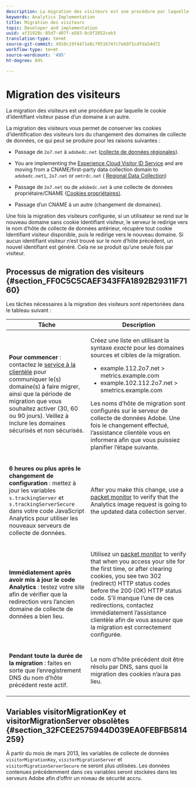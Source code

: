 ```yaml
---
description: La migration des visiteurs est une procédure par laquelle le cookie d’identifiant visiteur passe d’un domaine à un autre.
keywords: Analytics Implementation
title: Migration des visiteurs
topic: Developer and implementation
uuid: af31928c-85d7-407f-a583-0c8f2852ceb3
translation-type: tm+mt
source-git-commit: 4910c19f4471e8c79516747c7e69f1cdfda54d72
workflow-type: tm+mt
source-wordcount: '495'
ht-degree: 84%

---
```



# Migration des visiteurs

La migration des visiteurs est une procédure par laquelle le cookie d’identifiant visiteur passe d’un domaine à un autre.

La migration des visiteurs vous permet de conserver les cookies d’identification des visiteurs lors du changement des domaines de collecte de données, ce qui peut se produire pour les raisons suivantes :

* Passage de `2o7.net` à `adobedc.net` ([collecte de données régionales](https://docs.adobe.com/content/help/fr-FR/analytics/technotes/rdc/regional-data-collection.html)).

* You are implementing the [Experience Cloud Visitor ID Service](https://docs.adobe.com/content/help/fr-FR/id-service/using/home.html) and are moving from a CNAME/first-party data collection domain to `adobedc.net1`, `2o7.net` or `omtrdc.net` ( [Regional Data Collection](https://docs.adobe.com/content/help/fr-FR/analytics/technotes/rdc/regional-data-collection.html))

* Passage de `2o7.net` ou de `adobedc.net` à une collecte de données propriétaire/CNAME ([Cookies propriétaires)](https://docs.adobe.com/content/help/fr-FR/core-services/interface/ec-cookies/cookies-first-party.html).

* Passage d’un CNAME à un autre (changement de domaines).

Une fois la migration des visiteurs configurée, si un utilisateur se rend sur le nouveau domaine sans cookie Identifiant visiteur, le serveur le redirige vers le nom d’hôte de collecte de données antérieur, récupère tout cookie Identifiant visiteur disponible, puis le redirige vers le nouveau domaine. Si aucun identifiant visiteur n’est trouvé sur le nom d’hôte précédent, un nouvel identifiant est généré. Cela ne se produit qu’une seule fois par visiteur.

## Processus de migration des visiteurs {#section_FF0C5C5CAEF343FFA1892B29311F7160}

Les tâches nécessaires à la migration des visiteurs sont répertoriées dans le tableau suivant :

<table id="table_7B2535FC3E264216A299686415C6B21C"> 
 <thead> 
  <tr> 
   <th colname="col1" class="entry"> Tâche </th> 
   <th colname="col3" class="entry"> Description </th> 
  </tr> 
 </thead>
 <tbody> 
  <tr> 
   <td colname="col1"> <p> <b>Pour commencer</b> : contactez le <a href="https://helpx.adobe.com/fr/marketing-cloud/contact-support.html"  >service à la clientèle</a> pour communiquer le(s) domaine(s) à faire migrer, ainsi que la période de migration que vous souhaitez activer (30, 60 ou 90 jours). Veillez à inclure les domaines sécurisés et non sécurisés. </p> </td> 
   <td colname="col3"> <p>Créez une liste en utilisant la syntaxe <i>exacte</i> pour les domaines sources et cibles de la migration. </p> 
    <ul id="ul_067EC5C7619141A6BDFBC209C9FD47E2"> 
     <li id="li_0723D948465A49C1871B81207AEDC4DC">example.112.2o7.net &gt; metrics.example.com </li> 
     <li id="li_B0CA15A593BD4AB9802E33A3FF037C7A">example.102.112.2o7.net &gt; smetrics.example.com </li> 
    </ul> <p>Les noms d’hôte de migration sont configurés sur le serveur de collecte de données Adobe. Une fois le changement effectué, l’assistance clientèle vous en informera afin que vous puissiez planifier l’étape suivante. </p> </td> 
  </tr> 
  <tr> 
   <td colname="col1"> <p> <b>6 heures ou plus après le changement de configuration</b> : mettez à jour les variables <code> s.trackingServer</code> et <code> s.trackingServerSecure</code> dans votre code JavaScript Analytics pour utiliser les nouveaux serveurs de collecte de données. </p> </td> 
   <td colname="col3"> <p>After you make this change, use a <a href="../implement/validate/packet-monitor.md"> packet monitor</a> to verify that the Analytics image request is going to the updated data collection server. </p> </td> 
  </tr> 
  <tr> 
   <td colname="col1"> <p> <b>Immédiatement après avoir mis à jour le code Analytics</b> : testez votre site afin de vérifier que la redirection vers l’ancien domaine de collecte de données a bien lieu. </p> </td> 
   <td colname="col3"> <p>Utilisez un <a href="../implement/validate/packet-monitor.md"> packet monitor</a> to verify that when you access your site for the first time, or after clearing cookies, you see two 302 (redirect) HTTP status codes before the 200 (OK) HTTP status code. S’il manque l’une de ces redirections, contactez immédiatement l’assistance clientèle afin de vous assurer que la migration est correctement configurée. </p> </td> 
  </tr> 
  <tr> 
   <td colname="col1"> <p> <b>Pendant toute la durée de la migration</b> : faites en sorte que l’enregistrement DNS du nom d’hôte précédent reste actif. </p> </td> 
   <td colname="col3"> <p>Le nom d’hôte précédent doit être résolu par DNS, sans quoi la migration des cookies n’aura pas lieu. </p> </td> 
  </tr> 
 </tbody> 
</table>

## Variables visitorMigrationKey et visitorMigrationServer obsolètes {#section_32FCEE2575944D039EA0FEBFB5814259}

À partir du mois de mars 2013, les variables de collecte de données `visitorMigrationKey`, `visitorMigrationServer` et `visitorMigrationServerSecure` ne seront plus utilisées. Les données contenues précédemment dans ces variables seront stockées dans les serveurs Adobe afin d’offrir un niveau de sécurité accru.
